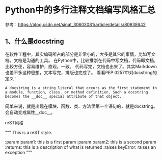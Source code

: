# Python中的多行注释文档编写风格汇总

参考：https://blog.csdn.net/sinat_30603081/article/details/80938642

## 1、什么是docstring
在软件工程中，其实编码所占的部分是非常小的，大多是其它的事情，比如写文档。文档是沟通的工具。 
在Python中，比较推崇在代码中写文档，代码即文档，比较方便，容易维护，直观，一致。 
代码写完，文档也出来了。其实Markdown也差不多这种思想，文本写完，排版也完成了。 
看看PEP 0257中对docstring的定义：
```
A docstring is a string literal that occurs as the first statement in 
a module, function, class, or method definition. Such a docstring 
becomes the __doc__ special attribute of that object.
```
简单来说，就是出现在模块、函数、类、方法里第一个语句的，就是docstring。会自动变成属性__doc__。















reST风格


"""
This is a reST style.

:param param1: this is a first param
:param param2: this is a second param
:returns: this is a description of what is returned
:raises keyError: raises an exception
"""

